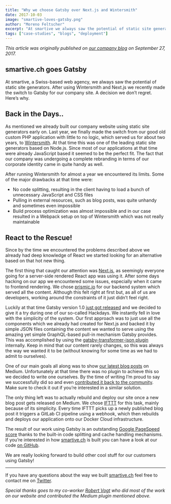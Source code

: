 ```yaml
---
title: "Why we choose Gatsby over Next.js and Wintersmith"
date: 2017-10-03
image: "smartive-loves-gatsby.png"
author: "Moreno Feltscher"
excerpt: "At smartive we always saw the potential of static site generators. We recently made the switch to Gatsby for our company site. A decision we don’t regret. Here’s why."
tags: ["case-studies", "blogs", "deployment"]
---
```


_This article was originally published on
[our company blog](https://blog.smartive.ch/smartive-ch-goes-gatsby-js-27a056b3b817)
on September 27, 2017._

## smartive.ch goes Gatsby

At smartive, a Swiss-based web agency, we always saw the potential of static
site generators. After using Wintersmith and Next.js we recently made the switch
to Gatsby for our company site. A decision we don’t regret. Here’s why.

## Back in the Days..

As mentioned we already built our company website using static site generators
early on. Last year, we finally made the switch from our good old custom PHP
application with little to no logic, which served us for about two years, to
[Wintersmith](http://wintersmith.io/). At that time this was one of the leading
static site generators based on Node.js. Since most of our applications at that
time were already JavaScript based it seemed to be the perfect fit. The fact
that our company was undergoing a complete rebranding in terms of our corporate
identity came in quite handy as well.

After running Wintersmith for almost a year we encountered its limits. Some of
the major drawbacks at that time were:

- No code splitting, resulting in the client having to load a bunch of
  unnecessary JavaScript and CSS files
- Pulling in external resources, such as blog posts, was quite unhandy and
  sometimes even impossible
- Build process optimization was almost impossible and in our case resulted in a
  Webpack setup on top of Wintersmith which was not really maintainable

## React to the Rescue!

Since by the time we encountered the problems described above we already had
deep knowledge of React we started looking for an alternative based on that hot
new thing.

The first thing that caught our attention was
[Next.js](https://github.com/zeit/next.js/), as seemingly everyone going for a
server-side rendered React app was using it. After some days hacking on our app
we encountered some issues, especially when it came to frontend rendering. We
chose [prismic.io](https://prismic.io/) for our backend system which served all
the content. Although this felt right at first but, as all of us are developers,
working around the constraints of it just didn’t feel right.

Luckily at that time Gatsby version 1.0
[just got released](/blog/gatsby-v1/) and we decided to
give it a try during one of our so-called Hackdays. We instantly fell in love
with the simplicity of the system. Our first approach was to just use all the
components which we already had created for Next.js and backed it by simple JSON
files containing the content we wanted to serve using the amazing yet simple
GraphQL-based pull-in mechanism Gatsby provides. This was accomplished by using
the
[gatsby-transformer-json plugin](https://www.npmjs.com/package/gatsby-transformer-json)
internally. Keep in mind that our content rarely changes, so this was always the
way we wanted it to be (without knowing for some time as we had to admit to
ourselves).

One of our main goals all along was to show
[our latest blog posts](https://blog.smartive.ch) on Medium. Unfortunately at
that time there was no plugin to achieve this so we decided to write one
ourselves. By the time of writing I’m proud to say we successfully did so and
even
[contributed it back to the community](https://github.com/gatsbyjs/gatsby/pull/1907).
Make sure to check it out if you’re interested in a similar solution.

The only thing left was to actually rebuild and deploy our site once a new blog
post gets released on Medium. We chose [IFTTT](https://ifttt.com/) for this
task, mainly because of its simplicity. Every time IFTTT picks up a newly
published blog post it triggers a GitLab CI pipeline using a webhook, which then
rebuilds and deploys our application onto our Docker Cloud infrastructure.

The result of our work using Gatsby is an outstanding
[Google PageSpeed score](https://developers.google.com/speed/pagespeed/insights/?url=https://smartive.ch&tab=desktop)
thanks to the built-in code splitting and cache handling mechanisms. If you’re
interested in how [smartive.ch](https://smartive.ch/) is built you can have a
look at our code [on GitHub](https://github.com/smartive/smartive.ch).

We are really looking forward to build other cool stuff for our customers using
Gatsby!

---

If you have any questions about the way we built
[smartive.ch](https://smartive.ch) feel free to contact me on
[Twitter](https://twitter.com/luagsh_mrn).

_Special thanks goes to my co-worker [Robert Vogt](https://twitter.com/_deniaz)
who did most of the work on our website and contributed the Medium plugin
mentioned above._
